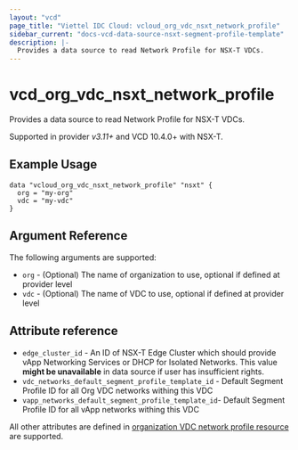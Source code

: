 ```yaml
---
layout: "vcd"
page_title: "Viettel IDC Cloud: vcloud_org_vdc_nsxt_network_profile"
sidebar_current: "docs-vcd-data-source-nsxt-segment-profile-template"
description: |-
  Provides a data source to read Network Profile for NSX-T VDCs.
---
```


# vcd\_org\_vdc\_nsxt\_network\_profile

Provides a data source to read Network Profile for NSX-T VDCs.

Supported in provider *v3.11+* and VCD 10.4.0+ with NSX-T.

## Example Usage

```hcl
data "vcloud_org_vdc_nsxt_network_profile" "nsxt" {
  org = "my-org"
  vdc = "my-vdc"
}
```

## Argument Reference

The following arguments are supported:

* `org` - (Optional) The name of organization to use, optional if defined at provider level
* `vdc` - (Optional) The name of VDC to use, optional if defined at provider level

## Attribute reference

* `edge_cluster_id` - An ID of NSX-T Edge Cluster which should provide vApp
  Networking Services or DHCP for Isolated Networks. This value **might be unavailable** in data
  source if user has insufficient rights.
* `vdc_networks_default_segment_profile_template_id` - Default Segment Profile ID for all Org VDC
  networks withing this VDC
* `vapp_networks_default_segment_profile_template_id`- Default Segment Profile ID for all vApp
  networks withing this VDC

All other attributes are defined in [organization VDC network profile
resource](/providers/vmware/vcd/latest/docs/resources/org_vdc_nsxt_network_profile.html#attribute-reference)
are supported.

